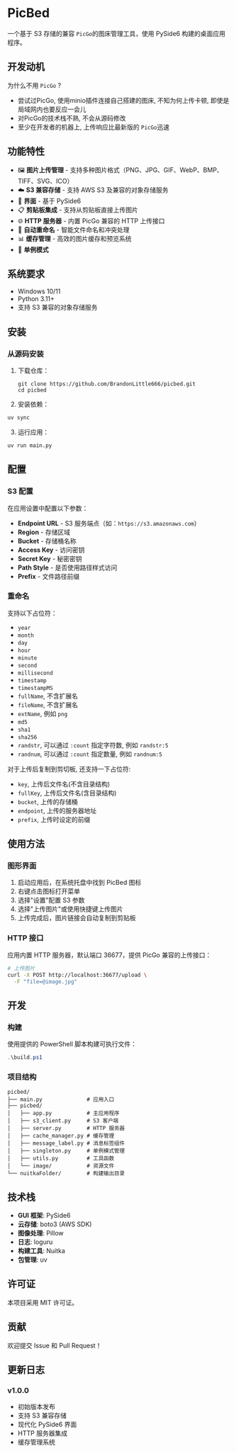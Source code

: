 # PicBed

一个基于 S3 存储的兼容 `PicGo`的图床管理工具，使用 PySide6 构建的桌面应用程序。

## 开发动机

为什么不用 `PicGo` ?

- 尝试过PicGo, 使用minio插件连接自己搭建的图床, 不知为何上传卡顿, 即使是局域网内也要反应一会儿
- 对PicGo的技术栈不熟, 不会从源码修改
- 至少在开发者的机器上, 上传响应比最新版的 `PicGo`迅速

## 功能特性

- 🖼️ **图片上传管理** - 支持多种图片格式（PNG、JPG、GIF、WebP、BMP、TIFF、SVG、ICO）
- ☁️ **S3 兼容存储** - 支持 AWS S3 及兼容的对象存储服务
- 🎨 **界面** - 基于 PySide6
- 📋 **剪贴板集成** - 支持从剪贴板直接上传图片
- 🌐 **HTTP 服务器** - 内置 PicGo 兼容的 HTTP 上传接口
- 🔄 **自动重命名** - 智能文件命名和冲突处理
- 📊 **缓存管理** - 高效的图片缓存和预览系统
- 🚀 **单例模式**

## 系统要求

- Windows 10/11
- Python 3.11+
- 支持 S3 兼容的对象存储服务

## 安装

### 从源码安装

1. 下载仓库：

   ```
   git clone https://github.com/BrandonLittle666/picbed.git
   cd picbed
   ```
2. 安装依赖：

```bash
uv sync
```

3. 运行应用：

```bash
uv run main.py
```

## 配置

### S3 配置

在应用设置中配置以下参数：

- **Endpoint URL** - S3 服务端点（如：`https://s3.amazonaws.com`）
- **Region** - 存储区域
- **Bucket** - 存储桶名称
- **Access Key** - 访问密钥
- **Secret Key** - 秘密密钥
- **Path Style** - 是否使用路径样式访问
- **Prefix** - 文件路径前缀

### 重命名

支持以下占位符：

- `year`
- `month`
- `day`
- `hour`
- `minute`
- `second`
- `millisecond`
- `timestamp`
- `timestampMS`
- `fullName`, 不含扩展名
- `fileName`, 不含扩展名
- `extName`, 例如 `png`
- `md5`
- `sha1`
- `sha256`
- `randstr`, 可以通过 `:count` 指定字符数, 例如 `randstr:5`
- `randnum`, 可以通过 `:count` 指定数量, 例如 `randnum:5`

对于上传后复制到剪切板, 还支持一下占位符:
- `key`, 上传后文件名(不含目录结构)
- `fullKey`, 上传后文件名(含目录结构)
- `bucket`, 上传的存储桶
- `endpoint`, 上传的服务器地址
- `prefix`, 上传时设定的前缀

## 使用方法

### 图形界面

1. 启动应用后，在系统托盘中找到 PicBed 图标
2. 右键点击图标打开菜单
3. 选择"设置"配置 S3 参数
4. 选择"上传图片"或使用快捷键上传图片
5. 上传完成后，图片链接会自动复制到剪贴板

### HTTP 接口

应用内置 HTTP 服务器，默认端口 36677，提供 PicGo 兼容的上传接口：

```bash
# 上传图片
curl -X POST http://localhost:36677/upload \
  -F "file=@image.jpg"
```

## 开发

### 构建

使用提供的 PowerShell 脚本构建可执行文件：

```powershell
.\build.ps1
```

### 项目结构

```
picbed/
├── main.py              # 应用入口
├── picbed/
│   ├── app.py           # 主应用程序
│   ├── s3_client.py     # S3 客户端
│   ├── server.py        # HTTP 服务器
│   ├── cache_manager.py # 缓存管理
│   ├── message_label.py # 消息标签组件
│   ├── singleton.py     # 单例模式管理
│   ├── utils.py         # 工具函数
│   └── image/           # 资源文件
└── nuitkaFolder/        # 构建输出目录
```

## 技术栈

- **GUI 框架**: PySide6
- **云存储**: boto3 (AWS SDK)
- **图像处理**: Pillow
- **日志**: loguru
- **构建工具**: Nuitka
- **包管理**: uv

## 许可证

本项目采用 MIT 许可证。

## 贡献

欢迎提交 Issue 和 Pull Request！

## 更新日志

### v1.0.0

- 初始版本发布
- 支持 S3 兼容存储
- 现代化 PySide6 界面
- HTTP 服务器集成
- 缓存管理系统
